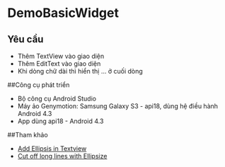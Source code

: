 # DemoBasicWidget
## Yêu cầu
+ Thêm TextView vào giao diện
+ Thêm EditText vào giao diện
+ Khi dòng chữ dài thì hiển thị ... ở cuối dòng

##Công cụ phát triển
+ Bộ công cụ Android Studio 
+ Máy ảo Genymotion: Samsung Galaxy S3 - api18, dùng hệ điều hành Android 4.3
+ App dùng api18 - Android 4.3

##Tham khảo
+ [Add Ellipsis in Textview](http://androidsbs.blogspot.com/2013/11/add-ellipsis-in-textview.html)
+ [Cut off long lines with Ellipsize](http://envyandroid.com/cut-off-long-lines-with-ellipsize/)

